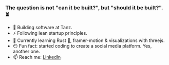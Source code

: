 ### The question is not "can it be built?", but "should it be built?". :hourglass_flowing_sand:

- 🔭 Building software at Tanz.
- :zap: Following lean startup principles.
- 🌱 Currently learning Rust 🦀, framer-motion & visualizations with threejs.
- :no_mouth: Fun fact: started coding to create a social media platform. Yes, another one.
- 📫 Reach me: [LinkedIn](https://www.linkedin.com/in/adam-horodyski/)
